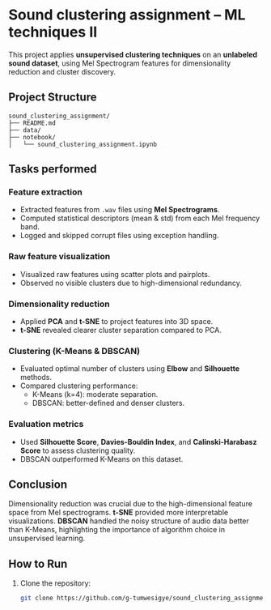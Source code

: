 # Sound clustering assignment – ML techniques II

This project applies **unsupervised clustering techniques** on an **unlabeled sound dataset**, using Mel Spectrogram features for dimensionality reduction and cluster discovery.

## Project Structure

```
sound_clustering_assignment/
├── README.md              
├── data/                    
├── notebook/             
│   └── sound_clustering_assignment.ipynb             
```

## Tasks performed

### Feature extraction
- Extracted features from `.wav` files using **Mel Spectrograms**.
- Computed statistical descriptors (mean & std) from each Mel frequency band.
- Logged and skipped corrupt files using exception handling.

### Raw feature visualization
- Visualized raw features using scatter plots and pairplots.
- Observed no visible clusters due to high-dimensional redundancy.

### Dimensionality reduction
- Applied **PCA** and **t-SNE** to project features into 3D space.
- **t-SNE** revealed clearer cluster separation compared to PCA.

### Clustering (K-Means & DBSCAN)
- Evaluated optimal number of clusters using **Elbow** and **Silhouette** methods.
- Compared clustering performance:
  - K-Means (k=4): moderate separation.
  - DBSCAN: better-defined and denser clusters.

### Evaluation metrics
- Used **Silhouette Score**, **Davies-Bouldin Index**, and **Calinski-Harabasz Score** to assess clustering quality.
- DBSCAN outperformed K-Means on this dataset.

## Conclusion

Dimensionality reduction was crucial due to the high-dimensional feature space from Mel spectrograms. **t-SNE** provided more interpretable visualizations. **DBSCAN** handled the noisy structure of audio data better than K-Means, highlighting the importance of algorithm choice in unsupervised learning.

## How to Run
1. Clone the repository:
   ```bash
   git clone https://github.com/g-tumwesigye/sound_clustering_assignment.git

   
